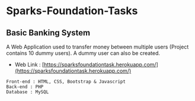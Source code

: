 # Sparks-Foundation-Tasks
## Basic Banking System

A Web Application used to transfer money between multiple users (Project contains 10 dummy users). A dummy user can also be created.

- Web Link : [https://sparksfoundationtask.herokuapp.com/](https://sparksfoundationtask.herokuapp.com/)

```
Front-end : HTML, CSS, Bootstrap & Javascript 
Back-end : PHP
Database : MySQL
```
